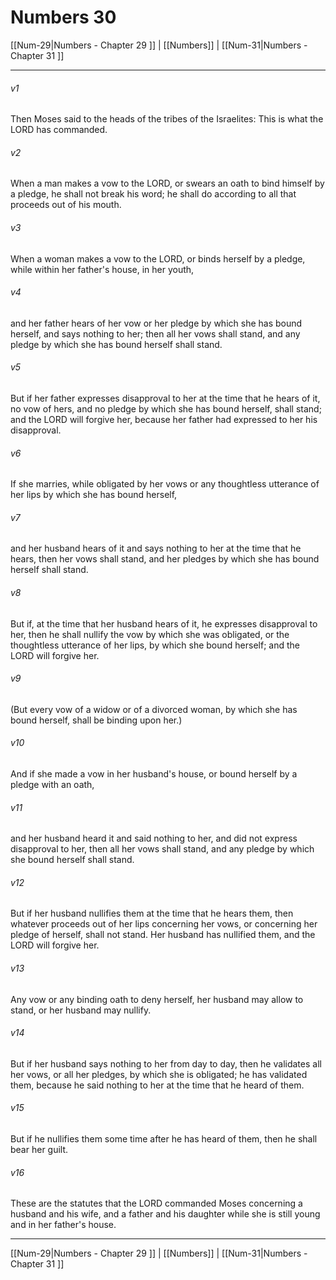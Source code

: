 # Numbers 30

[[Num-29|Numbers - Chapter 29 ]] | [[Numbers]] | [[Num-31|Numbers - Chapter 31 ]]
***

###### v1
Then Moses said to the heads of the tribes of the Israelites: This is what the LORD has commanded.
###### v2
When a man makes a vow to the LORD, or swears an oath to bind himself by a pledge, he shall not break his word; he shall do according to all that proceeds out of his mouth.
###### v3
When a woman makes a vow to the LORD, or binds herself by a pledge, while within her father's house, in her youth,
###### v4
and her father hears of her vow or her pledge by which she has bound herself, and says nothing to her; then all her vows shall stand, and any pledge by which she has bound herself shall stand.
###### v5
But if her father expresses disapproval to her at the time that he hears of it, no vow of hers, and no pledge by which she has bound herself, shall stand; and the LORD will forgive her, because her father had expressed to her his disapproval.
###### v6
If she marries, while obligated by her vows or any thoughtless utterance of her lips by which she has bound herself,
###### v7
and her husband hears of it and says nothing to her at the time that he hears, then her vows shall stand, and her pledges by which she has bound herself shall stand.
###### v8
But if, at the time that her husband hears of it, he expresses disapproval to her, then he shall nullify the vow by which she was obligated, or the thoughtless utterance of her lips, by which she bound herself; and the LORD will forgive her.
###### v9
(But every vow of a widow or of a divorced woman, by which she has bound herself, shall be binding upon her.)
###### v10
And if she made a vow in her husband's house, or bound herself by a pledge with an oath,
###### v11
and her husband heard it and said nothing to her, and did not express disapproval to her, then all her vows shall stand, and any pledge by which she bound herself shall stand.
###### v12
But if her husband nullifies them at the time that he hears them, then whatever proceeds out of her lips concerning her vows, or concerning her pledge of herself, shall not stand. Her husband has nullified them, and the LORD will forgive her.
###### v13
Any vow or any binding oath to deny herself, her husband may allow to stand, or her husband may nullify.
###### v14
But if her husband says nothing to her from day to day, then he validates all her vows, or all her pledges, by which she is obligated; he has validated them, because he said nothing to her at the time that he heard of them.
###### v15
But if he nullifies them some time after he has heard of them, then he shall bear her guilt.
###### v16
These are the statutes that the LORD commanded Moses concerning a husband and his wife, and a father and his daughter while she is still young and in her father's house.

***

[[Num-29|Numbers - Chapter 29 ]] | [[Numbers]] | [[Num-31|Numbers - Chapter 31 ]]
